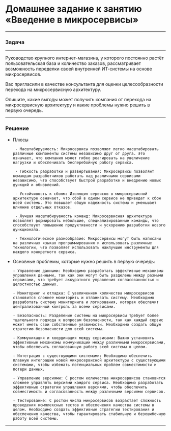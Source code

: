 <h1>Домашнее задание к занятию «Введение в микросервисы» </h1>

____

<h3>Задача</h3>

____



Руководство крупного интернет-магазина, у которого постоянно растёт пользовательская база и количество заказов, рассматривает возможность переделки своей внутренней ИТ-системы на основе микросервисов.

Вас пригласили в качестве консультанта для оценки целесообразности перехода на микросервисную архитектуру.

Опишите, какие выгоды может получить компания от перехода на микросервисную архитектуру и какие проблемы нужно решить в первую очередь.


____

<h3> Решение</h3>

 - Плюсы

        - Масштабируемость: Микросервисы позволяют легко масштабировать различные компоненты системы независимо друг от друга. Это означает, что компания может гибко реагировать на увеличение нагрузки и обеспечивать бесперебойную работу сервиса.

        - Гибкость разработки и развертывания: Микросервисы позволяют командам разработчиков работать над различными сервисами независимо, что способствует быстрой разработке и внедрению новых функций и обновлений.

        - Устойчивость к сбоям: Изоляция сервисов в микросервисной архитектуре означает, что сбой в одном сервисе не приведет к сбою всей системы. Это повышает общую надежность системы и уменьшает влияние отдельных отказов.

        - Лучшая масштабируемость команд: Микросервисная архитектура позволяет формировать небольшие, специализированные команды, что способствует повышению продуктивности и ускорению разработки нового функционала.

        - Технологическое разнообразие: Микросервисы могут быть написаны на различных языках программирования и использовать различные технологии, что позволяет использовать наилучшие инструменты для каждого конкретного сервиса.

  - Основные проблемы, которые нужно решить в первую очередь:

        - Управление данными: Необходимо разработать эффективные механизмы управления данными, так как они могут быть разделены между разными сервисами, что требует аккуратного управления согласованностью и целостностью данных.

        - Мониторинг и отладка: С увеличением количества микросервисов становится сложнее мониторить и отлаживать систему. Необходимо разработать систему мониторинга и логирования, которая обеспечит централизованный контроль за всеми сервисами.

        - Безопасность: Разделение системы на микросервисы требует более тщательного подхода к вопросам безопасности, так как каждый сервис может иметь свои собственные уязвимости. Необходимо создать общую стратегию безопасности для всей системы.

        - Коммуникация и координация между сервисами: Важно установить эффективные механизмы коммуникации между различными микросервисами, чтобы обеспечить согласованную работу всей системы в целом.

        - Интеграция с существующими системами: Необходимо обеспечить плавную интеграцию новой микросервисной архитектуры с существующими системами, чтобы избежать потенциальных проблем совместимости и потери данных.

        - Управление версиями: С ростом количества микросервисов становится сложнее управлять версиями каждого сервиса. Необходимо разработать эффективные стратегии управления версиями, чтобы обеспечить совместимость и согласованность между различными версиями сервисов.

        - Тестирование: С ростом числа микросервисов возрастает сложность проведения комплексных тестов и обеспечения качества системы в целом. Необходимо создать эффективные стратегии тестирования и обеспечения качества, чтобы гарантировать стабильную и безошибочную работу всей системы.

____